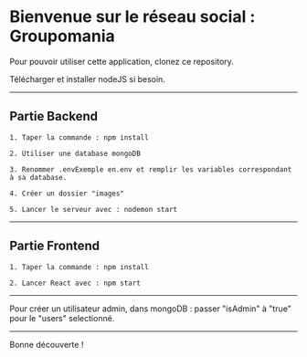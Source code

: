 <h1>Bienvenue sur le réseau social : Groupomania</h1>

Pour pouvoir utiliser cette application, clonez ce repository.

Télécharger et installer nodeJS si besoin.

---

<h2>Partie Backend</h2>

	1. Taper la commande : npm install

	2. Utiliser une database mongoDB
	
	3. Renommer .envExemple en.env et remplir les variables correspondant à sa database.

	4. Créer un dossier "images"

	5. Lancer le serveur avec : nodemon start

---

<h2>Partie Frontend</h2>

	1. Taper la commande : npm install

	2. Lancer React avec : npm start

---

Pour créer un utilisateur admin, dans mongoDB : passer "isAdmin" à "true" pour le "users" selectionné.

---

Bonne découverte ! 